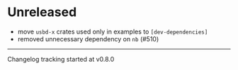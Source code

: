 # Unreleased

- move `usbd-x` crates used only in examples to `[dev-dependencies]`
- removed unnecessary dependency on `nb` (#510)

---

Changelog tracking started at v0.8.0
